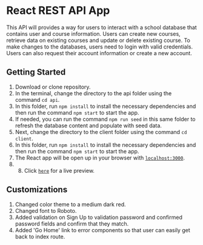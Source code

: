 # React REST API App
This API will provides a way for users to interact with a school database that contains user and course information.  Users can create new courses, retrieve data on existing courses and update or delete existing course.  To make changes to the databases, users need to login with valid credentials.  Users can also request their account information or create a new account.

## Getting Started
1. Download or clone repository.
2. In the terminal, change the directory to the api folder using the command `cd api`.
3. In this folder, run `npm install` to install the necessary dependencies and then run the command `npm start` to start the app.
4. If needed, you can run the command `npm run seed` in this same folder to refresh the database content and populate with seed data.
5. Next, change the directory to the client folder using the command `cd client`.
6. In this folder, run `npm install` to install the necessary dependencies and then run the command `npm start` to start the app.
7. The React app will be open up in your browser with [`localhost:3000`](http://localhost:3000/).
8. 8. Click [`here`](https://react-course-directory.netlify.app/) for a live preview.

## Customizations
1. Changed color theme to a medium dark red.
2. Changed font to Roboto.
3. Added validation on Sign Up to validation password and confirmed password fields and confirm that they match.
4. Added 'Go Home' link to error components so that user can easily get back to index route.